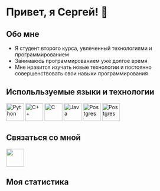 # Привет, я Сергей! 👋

## Обо мне
- Я студент второго курса, увлеченный технологиями и программированием
- Занимаюсь программированием уже долгое время
- Мне нравится изучать новые технологии и постоянно совершенствовать свои навыки программирования

## Испольльзуемые языки и технологии

<img src = "https://github.com/SergeyBoRss/SergeyBoRss/assets/66353172/f6fad4ea-a1a9-44be-b9ea-087261459a45" width="48" height="48" alt="Python"/>
<img src = "https://github.com/SergeyBoRss/SergeyBoRss/assets/66353172/4eb77894-5047-4ae6-9ecd-576f54aa327b" width="48" height="48" alt="C++"/>
<img src = "https://github.com/SergeyBoRss/SergeyBoRss/assets/66353172/6c574ce4-c765-4cbf-985a-c7eb09e24701" width="48" height="48" alt="C"/>
<img src = "https://github.com/SergeyBoRss/SergeyBoRss/assets/66353172/acddcbfb-27a7-421f-b495-b5e5acec174c" width="48" height="48" alt="Java"/>
<img src = "https://github.com/SergeyBoRss/SergeyBoRss/assets/66353172/82b24af9-803e-4c77-82cf-f357ffc0893b" width="48" height="48" alt="Postgres"/>
<img src = "https://github.com/SergeyBoRss/SergeyBoRss/assets/66353172/c42e7a04-93c1-4634-b2f8-ce1ff70d4693" width="48" height="48" alt="Postgres"/>


## Связаться со мной
[<img src="https://github.com/SergeyBoRss/SergeyBoRss/assets/66353172/4fe8c398-63f2-494e-9fb9-cde6b04cc8bf" width="48" height="48"/>](https://t.me/sergeyborss)

## Моя статистика
<div id="stat" align="center">
    <img src="https://github-profile-summary-cards.vercel.app/api/cards/profile-details?username=SergeyBoRss&theme=github_dark" alt=""/>
    <img src="https://github-profile-summary-cards.vercel.app/api/cards/most-commit-language?username=SergeyBoRss&theme=github_dark" alt=""/>
    <img src="https://github-profile-summary-cards.vercel.app/api/cards/stats?username=SergeyBoRss&theme=github_dark" alt=""/>
</div>
